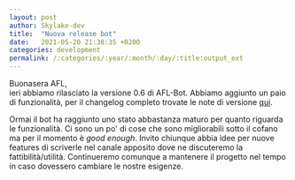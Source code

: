 ```yaml
---
layout: post
author: Skylake-dev
title:  "Nuova release bot"
date:   2021-05-20 21:38:35 +0200
categories: development
permalink: /:categories/:year/:month/:day/:title:output_ext
---
```


Buonasera AFL, <br>
ieri abbiamo rilasciato la versione 0.6 di AFL-Bot. Abbiamo aggiunto un paio di funzionalità, per il changelog
completo trovate le note di versione [qui](https://github.com/AFLdiscord/AFL-Bot/releases/tag/v0.6).

Ormai il bot ha raggiunto uno stato abbastanza maturo per quanto riguarda le funzionalità. Ci sono un po' di cose che sono migliorabili sotto il cofano ma per il momento è *good enough*. Invito chiunque abbia idee per nuove features di scriverle nel canale apposito dove ne discuteremo la fattibilità/utilità. Continueremo comunque a mantenere il progetto nel tempo in caso dovessero cambiare le nostre esigenze.